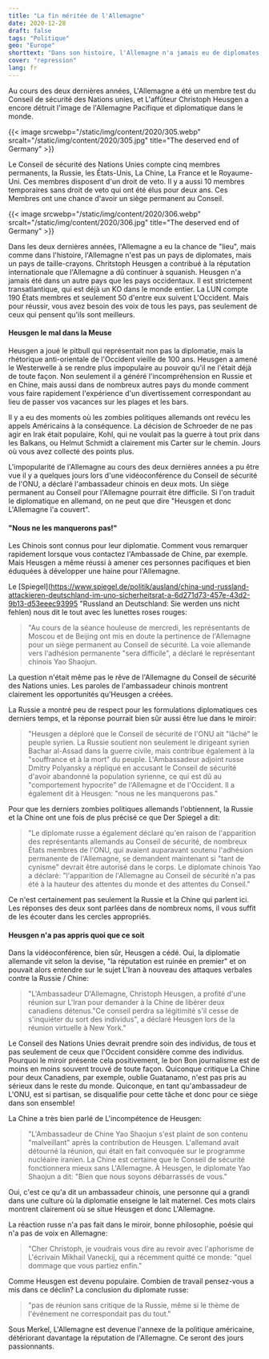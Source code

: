 ```yaml
---
title: "La fin méritée de l'Allemagne"
date: 2020-12-28
draft: false
tags: "Politique"
geo: "Europe"
shorttext: "Dans son histoire, l'Allemagne n'a jamais eu de diplomates, seulement des agitateurs. Quelque chose comme ça n'a pas le droit de siéger au Conseil de sécurité de l'ONU."
cover: "repression"
lang: fr
---
```


Au cours des deux dernières années, L'Allemagne a été un membre test du Conseil de sécurité des Nations unies, et L'affûteur Christoph Heusgen a encore détruit l'image de l'Allemagne Pacifique et diplomatique dans le monde.

{{< image srcwebp="/static/img/content/2020/305.webp" srcalt="/static/img/content/2020/305.jpg" title="The deserved end of Germany" >}}

Le Conseil de sécurité des Nations Unies compte cinq membres permanents, la Russie, les États-Unis, La Chine, La France et le Royaume-Uni. Ces membres disposent d'un droit de veto. Il y a aussi 10 membres temporaires sans droit de veto qui ont été élus pour deux ans. Ces Membres ont une chance d'avoir un siège permanent au Conseil.

{{< image srcwebp="/static/img/content/2020/306.webp" srcalt="/static/img/content/2020/306.jpg" title="The deserved end of Germany" >}}

Dans les deux dernières années, l'Allemagne a eu la chance de "lieu", mais comme dans l'histoire, l'Allemagne n'est pas un pays de diplomates, mais un pays de taille-crayons. Chritstoph Heusgen a contribué à la réputation internationale que l'Allemagne a dû continuer à squanish. Heusgen n'a jamais été dans un autre pays que les pays occidentaux. Il est strictement transatlantique, qui est déjà un KO dans le monde entier. La LUN compte 190 États membres et seulement 50 d'entre eux suivent L'Occident. Mais pour réussir, vous avez besoin des voix de tous les pays, pas seulement de ceux qui pensent qu'ils sont meilleurs.

#### Heusgen le mal dans la Meuse

Heusgen a joué le pitbull qui représentait non pas la diplomatie, mais la rhétorique anti-orientale de l'Occident vieille de 100 ans. Heusgen a amené le Westerwelle à se rendre plus impopulaire au pouvoir qu'il ne l'était déjà de toute façon. Non seulement il a généré l'incompréhension en Russie et en Chine, mais aussi dans de nombreux autres pays du monde comment vous faire rapidement l'expérience d'un divertissement correspondant au lieu de passer vos vacances sur les plages et les bars.

Il y a eu des moments où les zombies politiques allemands ont revécu les appels Américains à la conséquence. La décision de Schroeder de ne pas agir en Irak était populaire, Kohl, qui ne voulait pas la guerre à tout prix dans les Balkans, ou Helmut Schmidt a clairement mis Carter sur le chemin. Jours où vous avez collecté des points plus.

L'impopularité de l'Allemagne au cours des deux dernières années a pu être vue il y a quelques jours lors d'une vidéoconférence du Conseil de sécurité de l'ONU, a déclaré l'ambassadeur chinois en deux mots. Un siège permanent au Conseil pour l'Allemagne pourrait être difficile. Si l'on traduit le diplomatique en allemand, on ne peut que dire "Heusgen et donc L'Allemagne l'a couvert".

#### "Nous ne les manquerons pas!"

Les Chinois sont connus pour leur diplomatie. Comment vous remarquer rapidement lorsque vous contactez l'Ambassade de Chine, par exemple. Mais Heusgen a même réussi à amener ces personnes pacifiques et bien éduquées à développer une haine pour l'Allemagne.

Le [Spiegel](https://www.spiegel.de/politik/ausland/china-und-russland-attackieren-deutschland-im-uno-sicherheitsrat-a-6d271d73-457e-43d2-9b13-d53eeec93995 "Russland an Deutschland: Sie werden uns nicht fehlen) nous dit le tout avec les lunettes roses rouges:

> "Au cours de la séance houleuse de mercredi, les représentants de Moscou et de Beijing ont mis en doute la pertinence de l'Allemagne pour un siège permanent au Conseil de sécurité. La voie allemande vers l'adhésion permanente "sera difficile", a déclaré le représentant chinois Yao Shaojun.

La question n'était même pas le rêve de l'Allemagne du Conseil de sécurité des Nations unies. Les paroles de l'ambassadeur chinois montrent clairement les opportunités qu'Heusgen a créées.

La Russie a montré peu de respect pour les formulations diplomatiques ces derniers temps, et la réponse pourrait bien sûr aussi être lue dans le miroir:

> "Heusgen a déploré que le Conseil de sécurité de l'ONU ait "lâché" le peuple syrien. La Russie soutient non seulement le dirigeant syrien Bachar al-Assad dans la guerre civile, mais contribue également à la "souffrance et à la mort" du peuple. L'Ambassadeur adjoint russe Dmitry Polyansky a répliqué en accusant le Conseil de sécurité d'avoir abandonné la population syrienne, ce qui est dû au "comportement hypocrite" de l'Allemagne et de l'Occident. Il a également dit à Heusgen: "nous ne les manquerons pas."

Pour que les derniers zombies politiques allemands l'obtiennent, la Russie et la Chine ont une fois de plus précisé ce que Der Spiegel a dit:

> "Le diplomate russe a également déclaré qu'en raison de l'apparition des représentants allemands au Conseil de sécurité, de nombreux États membres de l'ONU, qui avaient auparavant soutenu l'adhésion permanente de l'Allemagne, se demandent maintenant si "tant de cynisme" devrait être autorisé dans le corps. Le diplomate chinois Yao a déclaré: "l'apparition de l'Allemagne au Conseil de sécurité n'a pas été à la hauteur des attentes du monde et des attentes du Conseil."

Ce n'est certainement pas seulement la Russie et la Chine qui parlent ici. Les réponses des deux sont parlées dans de nombreux noms, il vous suffit de les écouter dans les cercles appropriés.

#### Heusgen n'a pas appris quoi que ce soit

Dans la vidéoconférence, bien sûr, Heusgen a cédé. Oui, la diplomatie allemande vit selon la devise, "la réputation est ruinée en premier" et on pouvait alors entendre sur le sujet L'Iran à nouveau des attaques verbales contre la Russie / Chine:

> "L'Ambassadeur D'Allemagne, Christoph Heusgen, a profité d'une réunion sur L'Iran pour demander à la Chine de libérer deux canadiens détenus."Ce conseil perdra sa légitimité s'il cesse de s'inquiéter du sort des individus", a déclaré Heusgen lors de la réunion virtuelle à New York."

Le Conseil des Nations Unies devrait prendre soin des individus, de tous et pas seulement de ceux que l'Occident considère comme des individus. Pourquoi le miroir présente cela positivement, le bon Bon journalisme est de moins en moins souvent trouvé de toute façon. Quiconque critique La Chine pour deux Canadiens, par exemple, oublie Guatanamo, n'est pas pris au sérieux dans le reste du monde. Quiconque, en tant qu'ambassadeur de L'ONU, est si partisan, se disqualifie pour cette tâche et donc pour ce siège dans son ensemble!

La Chine a très bien parlé de L'incompétence de Heusgen:

> "L'Ambassadeur de Chine Yao Shaojun s'est plaint de son contenu "malveillant" après la contribution de Heusgen. L'allemand avait détourné la réunion, qui était en fait convoquée sur le programme nucléaire iranien. La Chine est certaine que le Conseil de sécurité fonctionnera mieux sans L'Allemagne. À Heusgen, le diplomate Yao Shaojun a dit: "Bien que nous soyons débarrassés de vous."

Oui, c'est ce qu'a dit un ambassadeur chinois, une personne qui a grandi dans une culture où la diplomatie enseigne le lait maternel. Ces mots clairs montrent clairement où se situe Heusgen et donc L'Allemagne.

La réaction russe n'a pas fait dans le miroir, bonne philosophie, poésie qui n'a pas de voix en Allemagne:

> "Cher Christoph, je voudrais vous dire au revoir avec l'aphorisme de L'écrivain Mikhail Vaneckij, qui a récemment quitté ce monde: "quel dommage que vous partiez enfin."

Comme Heusgen est devenu populaire. Combien de travail pensez-vous a mis dans ce déclin? La conclusion du diplomate russe:

> "pas de réunion sans critique de la Russie, même si le thème de l'événement ne correspondait pas du tout."

Sous Merkel, L'Allemagne est devenue l'annexe de la politique américaine, détériorant davantage la réputation de l'Allemagne. Ce seront des jours passionnants.

